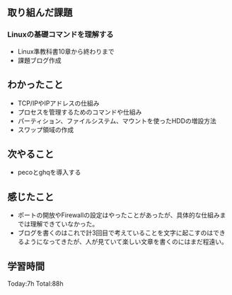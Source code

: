 ## 取り組んだ課題
### Linuxの基礎コマンドを理解する
- Linux準教科書10章から終わりまで
- 課題ブログ作成
## わかったこと
- TCP/IPやIPアドレスの仕組み
- プロセスを管理するためのコマンドや仕組み
- パーティション、ファイルシステム、マウントを使ったHDDの増設方法
- スワップ領域の作成
## 次やること
- pecoとghqを導入する
## 感じたこと
- ポートの開放やFirewallの設定はやったことがあったが、具体的な仕組みまでは理解できていなかった。
- ブログを書くのはこれで計3回目で考えていることを文字に起こすのはできるようになってきたが、人が見ていて楽しい文章を書くのにはまだ程遠い。
## 学習時間
Today:7h Total:88h
